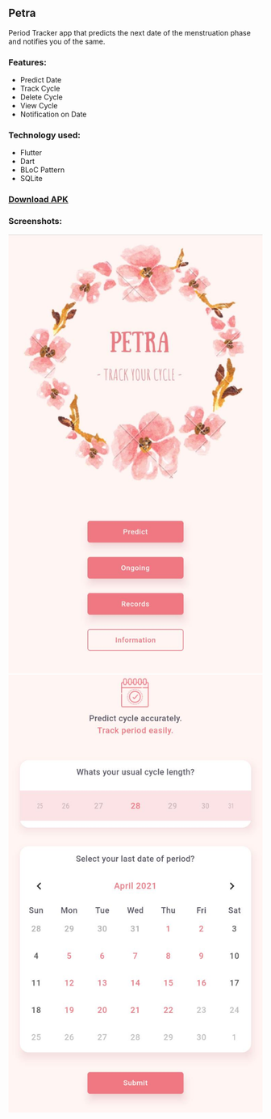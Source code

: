 ## Petra

Period Tracker app that predicts the next date of the menstruation phase and notifies you of the same.

### Features:

-   Predict Date
-   Track Cycle
-   Delete Cycle
-   View Cycle
-   Notification on Date

### Technology used:

-   Flutter
-   Dart
-   BLoC Pattern
-   SQLite

### [Download APK](/petra.apk)

### Screenshots:

![1](/mockups/1.jpeg) ![2](/mockups/2.jpeg)
